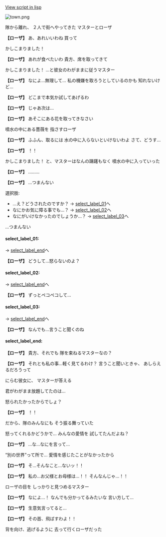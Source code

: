 [View script in lisp](../scripts/20241202.txt)

![town.png](../images/backgrounds/town.png)

隊から離れ、
２人で街へやってきた
マスターとローザ

**【ローザ】**
あ、あれいいわね
買って

かしこまりました！

**【ローザ】**
あれが食べたいわ
貴方、席を取ってきて

かしこまりました！
…と彼女のわがままに従うマスター

**【ローザ】**
なによ…無理して…
私の機嫌を取ろうとしているのかも
知れないけど…

**【ローザ】**
どこまで本気か試してあげるわ

**【ローザ】**
じゃあ次は…

**【ローザ】**
あそこにある花を取ってきなさい

噴水の中にある薔薇を
指さすローザ

**【ローザ】**
ふふん、取るには
水の中に入らないといけないわよ
さて、どうす…

**【ローザ】**
！！

かしこまりました！
と、マスターはなんの躊躇もなく
噴水の中に入っていった

**【ローザ】**
………

**【ローザ】**
…つまんない

選択肢:
- …え？どうされたのですか？ → [select_label_01](#select_label_01)へ
- なにかお気に障る事でも…？ → [select_label_02](#select_label_02)へ
- なにがいけなかったのでしょうか…？ → [select_label_03](#select_label_03)へ

…つまんない

#### select_label_01:
 → [select_label_end](#select_label_end)へ

**【ローザ】**
どうして…怒らないのよ？

#### select_label_02:
 → [select_label_end](#select_label_end)へ

**【ローザ】**
ずっとペコペコして…

#### select_label_03:
 → [select_label_end](#select_label_end)へ

**【ローザ】**
なんでも…言うこと聞くのね

#### select_label_end:

**【ローザ】**
貴方、それでも
隊を束ねるマスターなの？

**【ローザ】**
それとも私の事…軽く見てるわけ？
言うこと聞いときゃ、
あしらえるだろうって

にらむ彼女に、
マスターが答える

君がわがまま放題してたのは…

怒られたかったからでしょ？

**【ローザ】**
！！

だから、隊のみんなにも
そう振る舞っていた

怒ってくれるかどうかで…
みんなの愛情を
試してたんだよね？

**【ローザ】**
…な…なにを言って…

“別の世界”って所で…
愛情を感じたことがなかったから

**【ローザ】**
そ…そんなこと…ないッ！！

**【ローザ】**
私の…お父様とお母様は…！！
そんなんじゃ…！！

ローザの目を
しっかりと見つめるマスター

**【ローザ】**
なによ…！
なんでも分かってるみたいな
言い方して…

**【ローザ】**
生意気言ってると…

**【ローザ】**
その首、飛ばすわよ！！

背を向け、逃げるように
去って行くローザだった
